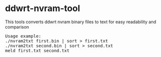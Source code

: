 ddwrt-nvram-tool
================
This tools converts ddwrt nvram binary files to text for easy readability and comparison

<pre>
Usage example:
./nvram2txt first.bin | sort > first.txt
./nvram2txt second.bin | sort > second.txt
meld first.txt second.txt
</pre>
